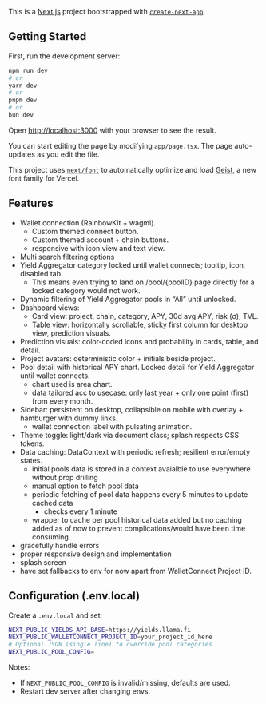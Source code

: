 This is a [Next.js](https://nextjs.org) project bootstrapped with [`create-next-app`](https://nextjs.org/docs/app/api-reference/cli/create-next-app).

## Getting Started

First, run the development server:

```bash
npm run dev
# or
yarn dev
# or
pnpm dev
# or
bun dev
```

Open [http://localhost:3000](http://localhost:3000) with your browser to see the result.

You can start editing the page by modifying `app/page.tsx`. The page auto-updates as you edit the file.

This project uses [`next/font`](https://nextjs.org/docs/app/building-your-application/optimizing/fonts) to automatically optimize and load [Geist](https://vercel.com/font), a new font family for Vercel.

## Features

- Wallet connection (RainbowKit + wagmi).
  - Custom themed connect button.
  - Custom themed account + chain buttons.
  - responsive with icon view and text view.
- Multi search filtering options
- Yield Aggregator category locked until wallet connects; tooltip, icon, disabled tab.
  - This means even trying to land on /pool/{poolID} page directly for a locked category would not work.
- Dynamic filtering of Yield Aggregator pools in “All” until unlocked.
- Dashboard views:
  - Card view: project, chain, category, APY, 30d avg APY, risk (σ), TVL.
  - Table view: horizontally scrollable, sticky first column for desktop view, prediction visuals.
- Prediction visuals: color-coded icons and probability in cards, table, and detail.
- Project avatars: deterministic color + initials beside project.
- Pool detail with historical APY chart. Locked detail for Yield Aggregator until wallet connects.
  - chart used is area chart.
  - data tailored acc to usecase: only last year + only one point (first) from every month.
- Sidebar: persistent on desktop, collapsible on mobile with overlay + hamburger with dummy links.
  - wallet connection label with pulsating animation.
- Theme toggle: light/dark via document class; splash respects CSS tokens.
- Data caching: DataContext with periodic refresh; resilient error/empty states.
  - initial pools data is stored in a context avaialble to use everywhere without prop drilling
  - manual option to fetch pool data
  - periodic fetching of pool data happens every 5 minutes to update cached data
    - checks every 1 minute
  - wrapper to cache per pool historical data added but no caching added as of now to prevent complications/would have been time consuming.
- gracefully handle errors
- proper responsive design and implementation
- splash screen
- have set fallbacks to env for now apart from WalletConnect Project ID.

## Configuration (.env.local)

Create a `.env.local` and set:

```bash
NEXT_PUBLIC_YIELDS_API_BASE=https://yields.llama.fi
NEXT_PUBLIC_WALLETCONNECT_PROJECT_ID=your_project_id_here
# Optional JSON (single line) to override pool categories
NEXT_PUBLIC_POOL_CONFIG=
```

Notes:

- If `NEXT_PUBLIC_POOL_CONFIG` is invalid/missing, defaults are used.
- Restart dev server after changing envs.
